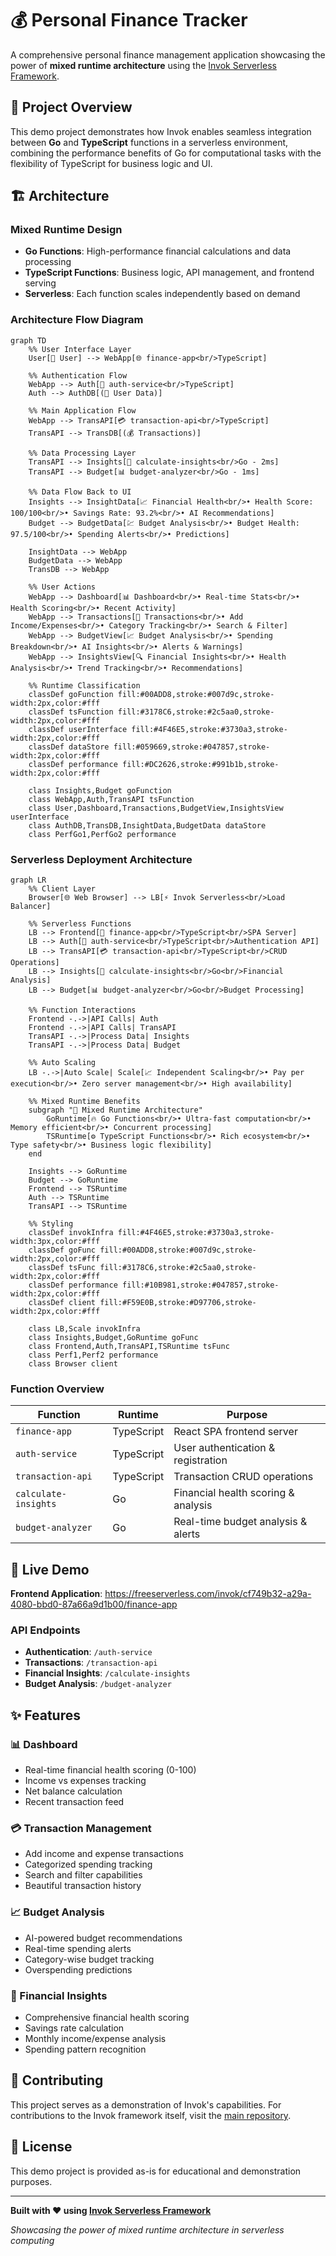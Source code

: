 # 💰 Personal Finance Tracker

A comprehensive personal finance management application showcasing the power of **mixed runtime architecture** using the [Invok Serverless Framework](https://github.com/alob-mtc/invok).

## 🎯 Project Overview

This demo project demonstrates how Invok enables seamless integration between **Go** and **TypeScript** functions in a serverless environment, combining the performance benefits of Go for computational tasks with the flexibility of TypeScript for business logic and UI.

## 🏗️ Architecture

### Mixed Runtime Design
- **Go Functions**: High-performance financial calculations and data processing
- **TypeScript Functions**: Business logic, API management, and frontend serving
- **Serverless**: Each function scales independently based on demand

### Architecture Flow Diagram

```mermaid
graph TD
    %% User Interface Layer
    User[👤 User] --> WebApp[🌐 finance-app<br/>TypeScript]
    
    %% Authentication Flow
    WebApp --> Auth[🔐 auth-service<br/>TypeScript]
    Auth --> AuthDB[(👥 User Data)]
    
    %% Main Application Flow
    WebApp --> TransAPI[💳 transaction-api<br/>TypeScript]
    TransAPI --> TransDB[(💰 Transactions)]
    
    %% Data Processing Layer
    TransAPI --> Insights[🧠 calculate-insights<br/>Go - 2ms]
    TransAPI --> Budget[📊 budget-analyzer<br/>Go - 1ms]
    
    %% Data Flow Back to UI
    Insights --> InsightData[📈 Financial Health<br/>• Health Score: 100/100<br/>• Savings Rate: 93.2%<br/>• AI Recommendations]
    Budget --> BudgetData[💹 Budget Analysis<br/>• Budget Health: 97.5/100<br/>• Spending Alerts<br/>• Predictions]
    
    InsightData --> WebApp
    BudgetData --> WebApp
    TransDB --> WebApp
    
    %% User Actions
    WebApp --> Dashboard[📊 Dashboard<br/>• Real-time Stats<br/>• Health Scoring<br/>• Recent Activity]
    WebApp --> Transactions[💸 Transactions<br/>• Add Income/Expenses<br/>• Category Tracking<br/>• Search & Filter]
    WebApp --> BudgetView[📈 Budget Analysis<br/>• Spending Breakdown<br/>• AI Insights<br/>• Alerts & Warnings]
    WebApp --> InsightsView[🔍 Financial Insights<br/>• Health Analysis<br/>• Trend Tracking<br/>• Recommendations]
    
    %% Runtime Classification
    classDef goFunction fill:#00ADD8,stroke:#007d9c,stroke-width:2px,color:#fff
    classDef tsFunction fill:#3178C6,stroke:#2c5aa0,stroke-width:2px,color:#fff
    classDef userInterface fill:#4F46E5,stroke:#3730a3,stroke-width:2px,color:#fff
    classDef dataStore fill:#059669,stroke:#047857,stroke-width:2px,color:#fff
    classDef performance fill:#DC2626,stroke:#991b1b,stroke-width:2px,color:#fff
    
    class Insights,Budget goFunction
    class WebApp,Auth,TransAPI tsFunction
    class User,Dashboard,Transactions,BudgetView,InsightsView userInterface
    class AuthDB,TransDB,InsightData,BudgetData dataStore
    class PerfGo1,PerfGo2 performance
```

### Serverless Deployment Architecture

```mermaid
graph LR
    %% Client Layer
    Browser[🌐 Web Browser] --> LB[⚡ Invok Serverless<br/>Load Balancer]
    
    %% Serverless Functions
    LB --> Frontend[📱 finance-app<br/>TypeScript<br/>SPA Server]
    LB --> Auth[🔐 auth-service<br/>TypeScript<br/>Authentication API]
    LB --> TransAPI[💳 transaction-api<br/>TypeScript<br/>CRUD Operations]
    LB --> Insights[🧠 calculate-insights<br/>Go<br/>Financial Analysis]
    LB --> Budget[📊 budget-analyzer<br/>Go<br/>Budget Processing]
    
    %% Function Interactions
    Frontend -.->|API Calls| Auth
    Frontend -.->|API Calls| TransAPI
    TransAPI -.->|Process Data| Insights
    TransAPI -.->|Process Data| Budget
    
    %% Auto Scaling
    LB -.->|Auto Scale| Scale[📈 Independent Scaling<br/>• Pay per execution<br/>• Zero server management<br/>• High availability]
    
    %% Mixed Runtime Benefits
    subgraph "🚀 Mixed Runtime Architecture"
        GoRuntime[🔥 Go Functions<br/>• Ultra-fast computation<br/>• Memory efficient<br/>• Concurrent processing]
        TSRuntime[⚙️ TypeScript Functions<br/>• Rich ecosystem<br/>• Type safety<br/>• Business logic flexibility]
    end
    
    Insights --> GoRuntime
    Budget --> GoRuntime
    Frontend --> TSRuntime
    Auth --> TSRuntime
    TransAPI --> TSRuntime
    
    %% Styling
    classDef invokInfra fill:#4F46E5,stroke:#3730a3,stroke-width:3px,color:#fff
    classDef goFunc fill:#00ADD8,stroke:#007d9c,stroke-width:2px,color:#fff
    classDef tsFunc fill:#3178C6,stroke:#2c5aa0,stroke-width:2px,color:#fff
    classDef performance fill:#10B981,stroke:#047857,stroke-width:2px,color:#fff
    classDef client fill:#F59E0B,stroke:#D97706,stroke-width:2px,color:#fff
    
    class LB,Scale invokInfra
    class Insights,Budget,GoRuntime goFunc
    class Frontend,Auth,TransAPI,TSRuntime tsFunc
    class Perf1,Perf2 performance
    class Browser client
```

### Function Overview

| Function | Runtime | Purpose |
|----------|---------|---------|
| `finance-app` | TypeScript | React SPA frontend server |
| `auth-service` | TypeScript | User authentication & registration |
| `transaction-api` | TypeScript | Transaction CRUD operations |
| `calculate-insights` | Go | Financial health scoring & analysis |
| `budget-analyzer` | Go | Real-time budget analysis & alerts |

## 🚀 Live Demo

**Frontend Application**: https://freeserverless.com/invok/cf749b32-a29a-4080-bbd0-87a66a9d1b00/finance-app

### API Endpoints
- **Authentication**: `/auth-service`
- **Transactions**: `/transaction-api`
- **Financial Insights**: `/calculate-insights`
- **Budget Analysis**: `/budget-analyzer`

## ✨ Features

### 📊 Dashboard
- Real-time financial health scoring (0-100)
- Income vs expenses tracking
- Net balance calculation
- Recent transaction feed

### 💳 Transaction Management
- Add income and expense transactions
- Categorized spending tracking
- Search and filter capabilities
- Beautiful transaction history

### 📈 Budget Analysis
- AI-powered budget recommendations
- Real-time spending alerts
- Category-wise budget tracking
- Overspending predictions

### 🧠 Financial Insights
- Comprehensive financial health scoring
- Savings rate calculation
- Monthly income/expense analysis
- Spending pattern recognition

## 🤝 Contributing

This project serves as a demonstration of Invok's capabilities. For contributions to the Invok framework itself, visit the [main repository](https://github.com/alob-mtc/invok).

## 📄 License

This demo project is provided as-is for educational and demonstration purposes.

---

**Built with ❤️ using [Invok Serverless Framework](https://github.com/alob-mtc/invok)**

*Showcasing the power of mixed runtime architecture in serverless computing* 